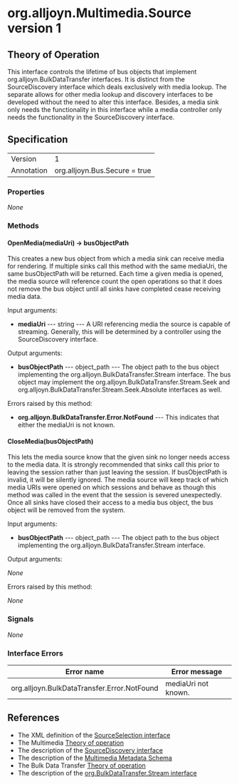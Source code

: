 # org.alljoyn.Multimedia.Source version 1

## Theory of Operation

This interface controls the lifetime of bus objects that implement
org.alljoyn.BulkDataTransfer interfaces.  It is distinct from the
SourceDiscovery interface which deals exclusively with media lookup.  The
separate allows for other media lookup and discovery interfaces to be developed
without the need to alter this interface.  Besides, a media sink only needs the
functionality in this interface while a media controller only needs the
functionality in the SourceDiscovery interface.


## Specification

|                       |                                                                       |
|-----------------------|-----------------------------------------------------------------------|
| Version               | 1                                                                     |
| Annotation            | org.alljoyn.Bus.Secure = true                                         |

### Properties

_None_

### Methods

#### OpenMedia(mediaUri) -> busObjectPath

This creates a new bus object from which a media sink can receive media for
rendering.  If multiple sinks call this method with the same mediaUri, the same
busObjectPath will be returned.  Each time a given media is opened, the media
source will reference count the open operations so that it does not remove the
bus object until all sinks have completed cease receiving media data.

Input arguments:

  * **mediaUri** --- string --- A URI referencing media the source is capable of
    streaming.  Generally, this will be determined by a controller using the
    SourceDiscovery interface.

Output arguments:

  * **busObjectPath** --- object_path --- The object path to the bus object
    implementing the org.alljoyn.BulkDataTransfer.Stream interface.  The bus
    object may implement the org.alljoyn.BulkDataTransfer.Stream.Seek and
    org.alljoyn.BulkDataTransfer.Stream.Seek.Absolute interfaces as well.

Errors raised by this method:

  * **org.alljoyn.BulkDataTransfer.Error.NotFound** --- This indicates that
    either the mediaUri is not known.


#### CloseMedia(busObjectPath)

This lets the media source know that the given sink no longer needs access to
the media data.  It is strongly recommended that sinks call this prior to
leaving the session rather than just leaving the session.  If busObjectPath is
invalid, it will be silently ignored.  The media source will keep track of which
media URIs were opened on which sessions and behave as though this method was
called in the event that the session is severed unexpectedly.  Once all sinks
have closed their access to a media bus object, the bus object will be removed
from the system.

Input arguments:

  * **busObjectPath** --- object_path --- The object path to the bus object
    implementing the org.alljoyn.BulkDataTransfer.Stream interface.

Output arguments:

_None_

Errors raised by this method:

_None_


### Signals

_None_

### Interface Errors

| Error name                                  | Error message       |
|---------------------------------------------|---------------------|
| org.alljoyn.BulkDataTransfer.Error.NotFound | mediaUri not known. |


## References

  * The XML definition of the [SourceSelection interface](SourceSelection-v1.xml)
  * The Multimedia [Theory of operation](theory-of-operation)
  * The description of the [SourceDiscovery interface](SourceDiscovery-v1)
  * The description of the [Multimedia Metadata Schema](Metadata-v1)
  * The Bulk Data Transfer [Theory of operation](/org.BulkDataTransfer/theory-of-operation)
  * The description of the [org.BulkDataTransfer.Stream interface](/org.BulkDataTransfer/Stream-v1)
